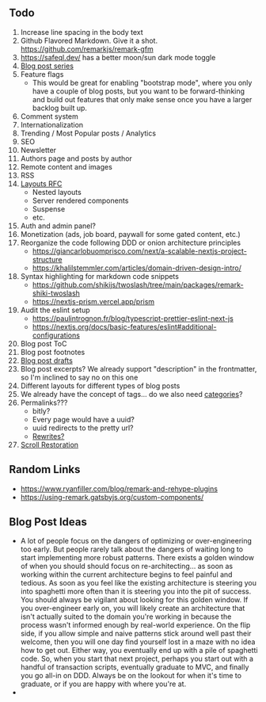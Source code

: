 ## Todo

1. Increase line spacing in the body text
1. Github Flavored Markdown. Give it a shot. https://github.com/remarkjs/remark-gfm
1. https://safeql.dev/ has a better moon/sun dark mode toggle
1. [Blog post series](https://dev.to/kallmanation/dev-to-writing-making-a-series-3h79)
1. Feature flags
   - This would be great for enabling "bootstrap mode", where you only have a couple of blog posts,
     but you want to be forward-thinking and build out features that only make sense once you have a
     larger backlog built up.
1. Comment system
1. Internationalization
1. Trending / Most Popular posts / Analytics
1. SEO
1. Newsletter
1. Authors page and posts by author
1. Remote content and images
1. RSS
1. [Layouts RFC](https://nextjs.org/blog/layouts-rfc)
   - Nested layouts
   - Server rendered components
   - Suspense
   - etc.
1. Auth and admin panel?
1. Monetization (ads, job board, paywall for some gated content, etc.)
1. Reorganize the code following DDD or onion architecture principles
   - https://giancarlobuomprisco.com/next/a-scalable-nextjs-project-structure
   - https://khalilstemmler.com/articles/domain-driven-design-intro/
1. Syntax highlighting for markdown code snippets
   - https://github.com/shikijs/twoslash/tree/main/packages/remark-shiki-twoslash
   - https://nextjs-prism.vercel.app/prism
1. Audit the eslint setup
   - https://paulintrognon.fr/blog/typescript-prettier-eslint-next-js
   - https://nextjs.org/docs/basic-features/eslint#additional-configurations
1. Blog post ToC
1. Blog post footnotes
1. [Blog post drafts](https://jekyllrb.com/docs/posts/#drafts)
1. Blog post excerpts? We already support "description" in the frontmatter, so I'm inclined to say no on this one
1. Different layouts for different types of blog posts
1. We already have the concept of tags... do we also need [categories](https://jekyllrb.com/docs/posts/#categories)?
1. Permalinks???
   - bitly?
   - Every page would have a uuid?
   - uuid redirects to the pretty url?
   - [Rewrites?](https://nextjs.org/docs/api-reference/next.config.js/rewrites)
1. [Scroll Restoration](https://mmazzarolo.com/blog/2021-04-10-nextjs-scroll-restoration/)

## Random Links

- https://www.ryanfiller.com/blog/remark-and-rehype-plugins
- https://using-remark.gatsbyjs.org/custom-components/

## Blog Post Ideas

- A lot of people focus on the dangers of optimizing or over-engineering too early. But people rarely talk about the dangers of waiting long to start implementing more robust patterns. There exists a golden window of when you should should focus on re-architecting... as soon as working within the current architecture begins to feel painful and tedious. As soon as you feel like the existing architecture is steering you into spaghetti more often than it is steering you into the pit of success. You should always be vigilant about looking for this golden window. If you over-engineer early on, you will likely create an architecture that isn't actually suited to the domain you're working in because the process wasn't informed enough by real-world experience. On the flip side, if you allow simple and naive patterns stick around well past their welcome, then you will one day find yourself lost in a maze with no idea how to get out. Either way, you eventually end up with a pile of spaghetti code. So, when you start that next project, perhaps you start out with a handful of transaction scripts, eventually graduate to MVC, and finally you go all-in on DDD. Always be on the lookout for when it's time to graduate, or if you are happy with where you're at.
-
